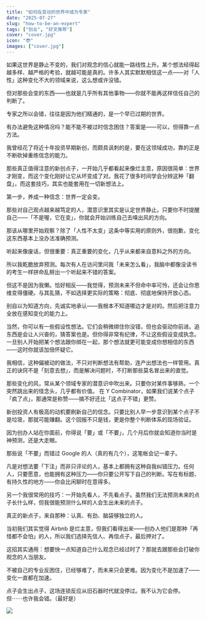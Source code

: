 ```yaml
---
title: "如何在变动的世界中成为专家"
date: "2025-07-27"
slug: "how-to-be-an-expert"
tags: ["创业", "好文推荐"]
cover: "cover.jpg"
icon: "😎"
images: ["cover.jpg"]
---
```

如果这世界是静止不变的，我们对观念的信心就能一路线性上升。某个想法经得起越多样、越严格的考验，就越可能是真的。许多人其实默默相信这一点——对「人性」这种变化不大的领域来说，这么想或许没错。



但对那些会变的东西——也就是几乎所有其他事物——你就不能再这样信任自己的判断了。



专家之所以会错，往往是因为他们精通的，是一个早已过期的世界。



有办法避免这种情况吗？能不能不被过时信念困住？答案是——可以，但得靠一点方法。



我曾经花了将近十年投资早期新创，而颇具讽刺的是，要在这领域成功，靠的正是不断砍掉重练信念的能力。



那些真正值得注意的新创点子，一开始几乎都看起来像烂主意，原因很简单：世界才刚变，而这个变化刚好让它从坏变成了对。我花了很多时间学会分辨这种「翻盘」，而这套技巧，其实也能套用在一切新想法上。



第一步，养成一种信念：世界一定会变。



那些对自己观点越来越笃定的人，潜意识里其实是认定世界静止。只要你不时提醒自己——「不是喔，它在变」，你就会开始训练自己去嗅出风的方向。



那该从哪里开始观察？除了「人性不太变」这条中等实用的原则外，很抱歉，变化这东西基本上没办法准确预测。



听起来像废话，但很重要：真正重要的变化，几乎从来都来自意料之外的方向。



所以我乾脆放弃预测。每次有人在访问里问我「未来怎么看」，我脑中都像没读书的考生一样拼命乱掰出一个听起来不错的答案。



但这不是因为我懒。恰好相反——我觉得，预测未来不但命中率可怜，还会让你思维变得僵硬。与其乱猜，不如选择更实际的策略：彻底、彻底地保持开放心态。



别自以为知道方向，先诚实地承认——我根本不知道哪边才是对的。然后把注意力全放在感知变化的能力上。



当然，你可以有一些假设性想法。它们会稍微绑住你没错，但也会驱动你前进。追东西是会让人兴奋的，猜答案也是。但你得非常有纪律，不让这些假设变成执念。
一旦别人开始把某个想法跟你绑在一起，那个想法就更可能变成你想相信的东西——这时你就该加倍怀疑它。



我相信，这种偏被动的做法，不只对判断想法有帮助，连产出想法也一样管用。真正的诀窍不是「刻意去想」，而是解决问题时，不打断那些莫名冒出来的直觉。



那些变化的风，常从某个领域专家的潜意识中吹出来。只要你对某件事够熟，一个突然跳出来的怪念头，几乎都有价值。
在 Y Combinator，如果我们说某个点子「疯了点」，那通常是称赞——搞不好还比「这点子不错」更赞。



新创投资人有极高的动机要刷新自己的信念。只要比别人早一步意识到某个点子不是垃圾，那就可能赚翻。这个回报不只是钱，更是你整个判断体系的现场验证。



因为创办人站在你面前，你得说「要」或「不要」，几个月后你就会知道你当时是神预测，还是大走眼。



那些说「不要」而错过 Google 的人（真的有几个），这笔帐会记一辈子。



凡是对想法要「下注」而非只评论的人，基本上都拥有这种自我纠错压力。任何人，只要愿意，也能拥有这种压力——你只要公开写下自己的判断。写在有标题、有持久性的地方——你会比闲聊时在意得多。



另一个我很常用的技巧：一开始先看人，不先看点子。虽然我们无法预测未来的点子长什么样，但我很能预测什么样的人会生出未来的点子。



真正的新点子，来自那种：认真、有劲、脑袋够独立的人。



当初我们其实觉得 Airbnb 是烂主意，但我们看得出来——创办人他们是那种「再怪都不会怕」的人，所以我们选择先信人、再信点子，最后押对了。



这招其实通用：想要快一点知道自己什么观念已经过时了？那就去跟那些会打破你观念的人当朋友。



不被自己的专业反困住，已经够难了，而未来只会更难。因为变化不是加速了——变化一直都在加速。



点子会生出点子，这场连锁反应从旧石器时代就没停过。我不认为它会停。
但⋯⋯也许我会错。（最好是）




![](https://prod-files-secure.s3.us-west-2.amazonaws.com/112d0858-5090-4d34-a606-b75eb8d65fd2/46476355-9cf3-4e99-9b7a-3531bc426380/1000202064.png?X-Amz-Algorithm=AWS4-HMAC-SHA256&X-Amz-Content-Sha256=UNSIGNED-PAYLOAD&X-Amz-Credential=ASIAZI2LB466UDVG7AFG%2F20251026%2Fus-west-2%2Fs3%2Faws4_request&X-Amz-Date=20251026T141129Z&X-Amz-Expires=3600&X-Amz-Security-Token=IQoJb3JpZ2luX2VjENT%2F%2F%2F%2F%2F%2F%2F%2F%2F%2FwEaCXVzLXdlc3QtMiJIMEYCIQCTZtIrq2hHdupAf%2FBVP7qJ8ILYIc9EcUEkD9d98VfQdAIhANUPly4NW%2B2bgOB7imUngkF7mC6fly%2FJO%2BUW%2BFLhwIk4KogECI3%2F%2F%2F%2F%2F%2F%2F%2F%2F%2FwEQABoMNjM3NDIzMTgzODA1Igw38QAj1QzWAKlcW94q3AOGjLiVx%2F1BdWqRFE%2BiVzGylbUg4ZR%2BFzJYSlXR8FgoRFu7BGYAGCNR0OYhXMO8OtxeIOy2aqB5m2oBbriK17BnbQJ2MQFnis36u%2FR%2FWnrZr%2FcZQ83toEzl2wbJYGlvZOKW9kcMNxP%2FPRutVSVr8%2BircxdfRy8PPJIYCstMDTQLPwHIF9e6oWcOaQF3yDwD0hryX1S%2FpXOGtbB3gLlX%2BzBH%2FnfMHpuzB9D1GTXx2JW62jGk2FIpwv3YQLGH1bR2tFNAsiBomAGsAsYu3F4rLhef%2BlIX5cBM%2BvWP5al%2Bux13Sm%2BzdJVe2ra2K5T4aGCMUv%2FxTalWmChe81bmRxB9On5Pv10tXUs2ZXsdJyImcxNBl4oSnz9UnVuixtQ8iOh9f%2FbXskdiIxK0TNA%2FDWfTvpJ2nVN2SwY9dL93XdzrooxH71Csk%2B%2Bo%2Bj6jiYTKUzSGoNc9gTgsK6z5KttPai%2B4GZlmzv3wRvPODAPktxDgn7hhIn4bi7%2Bovl8fKc8G%2BKYF92CQU7C9DSRQJX%2BZbLeLh9xuTtrhPb989RvbYqiamXKneRE%2Bk89KqDAhK03FLl4Qh7E20Bh5Gi3Yv03boT8r1J7RxOLT15EPQDIG0KadDFZFzw%2FRnRHrVcRqrJPL%2FzCeovjHBjqkAdO3VpSaqZTlV5A8Q7j4W%2Fdr%2Bfo%2F4nZG2p2O6fD%2Bpu80huVGPX26fDD2W3KJnyrIFUrhHOKGC5znKbTYShtHdZWLkjuWZnNjO2J7q4JuDOPnXGc4YrwAtSkt%2B97uaJLKcmIZjcJkZ6YiomhhaIh9eubYiOU%2BoAclD1yU6CPBCpk8CmtnrhZigBuZoX%2Bnwd2eqRvvkC3Lu%2BKMzrN05owKgWDck9Vk&X-Amz-Signature=938bf033d176eb1a52f585bd74ba9af393df821aa6984ff7100217d440bd48e5&X-Amz-SignedHeaders=host&x-amz-checksum-mode=ENABLED&x-id=GetObject)

